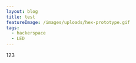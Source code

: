 ```yaml
---
layout: blog
title: test
featureImage: /images/uploads/hex-prototype.gif
tags:
  - hackerspace
  - LED
---
```

123